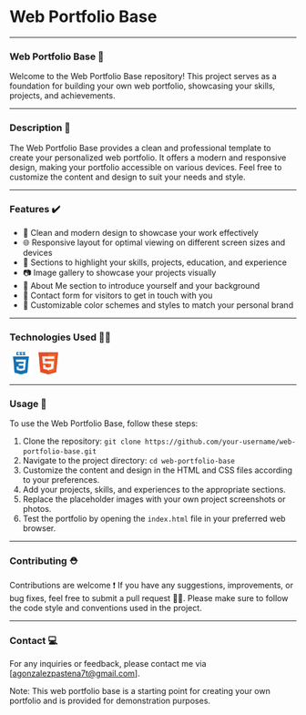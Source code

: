 # Web Portfolio Base

---

### Web Portfolio Base 🌟

Welcome to the Web Portfolio Base repository! This project serves as a foundation for building your own web portfolio, showcasing your skills, projects, and achievements.

---

### Description 📜

The Web Portfolio Base provides a clean and professional template to create your personalized web portfolio. It offers a modern and responsive design, making your portfolio accessible on various devices. Feel free to customize the content and design to suit your needs and style.

---

### Features ✔️

- 🎨 Clean and modern design to showcase your work effectively
- 🌐 Responsive layout for optimal viewing on different screen sizes and devices
- 💼 Sections to highlight your skills, projects, education, and experience
- 📷 Image gallery to showcase your projects visually
- 📝 About Me section to introduce yourself and your background
- 📱 Contact form for visitors to get in touch with you
- 🎨 Customizable color schemes and styles to match your personal brand

---

### Technologies Used 👩‍💻

<img src="https://github.com/devicons/devicon/blob/master/icons/css3/css3-plain-wordmark.svg"  title="CSS3" alt="CSS" width="40" height="40"/>&nbsp;
<img src="https://github.com/devicons/devicon/blob/master/icons/html5/html5-original.svg" title="HTML5" alt="HTML" width="40" height="40"/>&nbsp;

---

### Usage 🧠

To use the Web Portfolio Base, follow these steps:

1. Clone the repository: `git clone https://github.com/your-username/web-portfolio-base.git`
2. Navigate to the project directory: `cd web-portfolio-base`
3. Customize the content and design in the HTML and CSS files according to your preferences.
4. Add your projects, skills, and experiences to the appropriate sections.
5. Replace the placeholder images with your own project screenshots or photos.
6. Test the portfolio by opening the `index.html` file in your preferred web browser.

---

### Contributing ⛑️

Contributions are welcome ❗ If you have any suggestions, improvements, or bug fixes, feel free to submit a pull request 👷‍♂️. Please make sure to follow the code style and conventions used in the project.

---

### Contact 💻

For any inquiries or feedback, please contact me via [agonzalezpastena7t@gmail.com].

Note: This web portfolio base is a starting point for creating your own portfolio and is provided for demonstration purposes.
